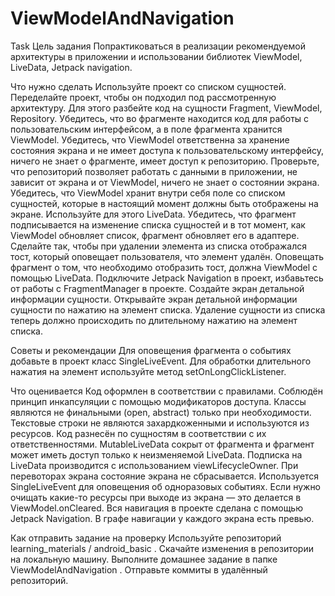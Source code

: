# ViewModelAndNavigation

Task
Цель задания
Попрактиковаться в реализации рекомендуемой архитектуры в приложении и использовании библиотек ViewModel, LiveData, Jetpack navigation.



Что нужно сделать
Используйте проект со списком сущностей.
Переделайте проект, чтобы он подходил под рассмотренную архитектуру. Для этого разбейте код на сущности Fragment, ViewModel, Repository.
Убедитесь, что во фрагменте находится код для работы с пользовательским интерфейсом, а в поле фрагмента хранится ViewModel.
Убедитесь, что ViewModel ответственна за хранение состояния экрана и не имеет доступа к пользовательскому интерфейсу, ничего не знает о фрагменте, имеет доступ к репозиторию.
Проверьте, что репозиторий позволяет работать с данными в приложении, не зависит от экрана и от ViewModel, ничего не знает о состоянии экрана.
Убедитесь, что ViewModel хранит внутри себя поле со списком сущностей, которые в настоящий момент должны быть отображены на экране. Используйте для этого LiveData. Убедитесь, что фрагмент подписывается на изменение списка сущностей и в тот момент, как ViewModel обновляет список, фрагмент обновляет его в адаптере.
Сделайте так, чтобы при удалении элемента из списка отображался тост, который оповещает пользователя, что элемент удалён. Оповещать фрагмент о том, что необходимо отобразить тост, должна ViewModel с помощью LiveData.
Подключите Jetpack Navigation в проект, избавьтесь от работы с FragmentManager в проекте.
Создайте экран детальной информации сущности.
Открывайте экран детальной информации сущности по нажатию на элемент списка. Удаление сущности из списка теперь должно происходить по длительному нажатию на элемент списка.


Советы и рекомендации
Для оповещения фрагмента о событиях добавьте в проект класс SingleLiveEvent.
Для обработки длительного нажатия на элемент используйте метод setOnLongClickListener.


Что оценивается
Код оформлен в соответствии с правилами.
Соблюдён принцип инкапсуляции с помощью модификаторов доступа.
Классы являются не финальными (open, abstract) только при необходимости.
Текстовые строки не являются захардкоженными и используются из ресурсов.
Код разнесён по сущностям в соответствии с их ответственностями.
MutableLiveData сокрыт от фрагмента и фрагмент может иметь доступ только к неизменяемой LiveData.
Подписка на LiveData производится с использованием viewLifecycleOwner.
При перевоторах экрана состояние экрана не сбрасывается.
Используется SingleLiveEvent для оповещения об одноразовых событиях.
Если нужно очищать какие-то ресурсы при выходе из экрана — это делается в ViewModel.onCleared.
Вся навигация в проекте сделана с помощью Jetpack Navigation.
В графе навигации у каждого экрана есть превью.


Как отправить задание на проверку
Используйте репозиторий learning_materials / android_basic .
Скачайте изменения в репозитории на локальную машину.
Выполните домашнее задание в папке ViewModelAndNavigation .
Отправьте коммиты в удалённый репозиторий.